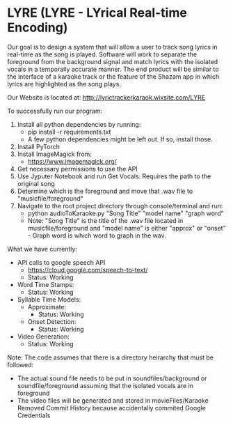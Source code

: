 # LYRE (LYRE - LYrical Real-time Encoding)

Our goal is to design a system that will allow a user to track song lyrics in real-time as the song is played.  Software will work to separate the foreground from the background signal and match lyrics with the isolated vocals in a temporally accurate manner.  The end product will be similar to the interface of a karaoke track or the feature of the Shazam app in which lyrics are highlighted as the song plays.

Our Website is located at: http://lyrictrackerkaraok.wixsite.com/LYRE

To successfully run our program:
  1. Install all python dependencies by running:
      - pip install -r requirements.txt
      - A few python dependencies might be left out. If so, install those.
  2. Install PyTorch
  3. Install ImageMagick from:
      - https://www.imagemagick.org/
  4. Get necessary permissions to use the API
  5. Use Jyputer Notebook and run Get Vocals. Requires the path to the original song
  6. Determine which is the foreground and move that .wav file to "musicfile/foreground"
  7. Navigate to the root project directory through console/terminal and run:
      - python audioToKaraoke.py "Song Title" "model name" "graph word"
      - Note: "Song Title" is the title of the .wav file located in musicfile/foreground and "model name" is either "approx" or "onset"
              - Graph word is which word to graph in the wav.
      
What we have currently:
  - API calls to google speech API
      - https://cloud.google.com/speech-to-text/
      - Status: Working
  - Word Time Stamps:
      - Status: Working
  - Syllable Time Models:
      - Approximate:
        - Status: Working
      - Onset Detection:
        - Status: Working
  - Video Generation:
      - Status: Working
      
Note: The code assumes that there is a directory heirarchy that must be followed:
  - The actual sound file needs to be put in soundfiles/background or soundfile/foreground assuming that the isolated vocals are in foreground
  - The video files will be generated and stored in movieFiles/Karaoke
Removed Commit History because accidentally commited Google Credentials
